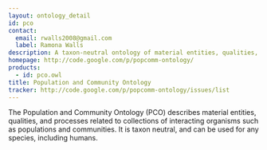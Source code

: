 ```yaml
---
layout: ontology_detail
id: pco
contact: 
  email: rwalls2008@gmail.com
  label: Ramona Walls
description: A taxon-neutral ontology of material entities, qualities, and processes related to collections of interacting organisms such as populations and communities.
homepage: http://code.google.com/p/popcomm-ontology/
products: 
  - id: pco.owl
title: Population and Community Ontology
tracker: http://code.google.com/p/popcomm-ontology/issues/list
---
```


The Population and Community Ontology (PCO) describes material entities, qualities, and processes related to collections of interacting organisms such as populations and communities. It is taxon neutral, and can be used for any species, including humans.
